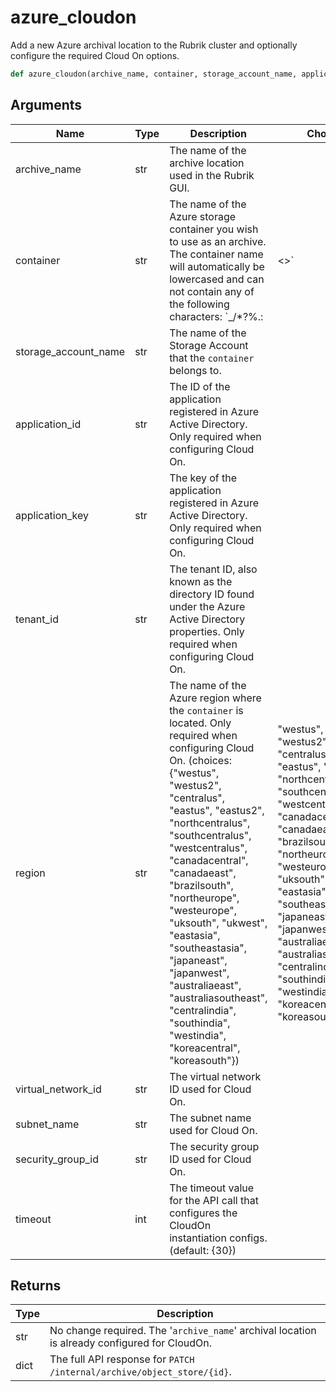 # azure_cloudon

Add a new Azure archival location to the Rubrik cluster and optionally configure the required Cloud On options.
```py
def azure_cloudon(archive_name, container, storage_account_name, application_id, application_key, tenant_id, region, virtual_network_id, subnet_name, security_group_id, timeout=30)
```

## Arguments
| Name        | Type | Description                                                                 | Choices |
|-------------|------|-----------------------------------------------------------------------------|---------|
| archive_name  | str  | The name of the archive location used in the Rubrik GUI. |         |
| container  | str  | The name of the Azure storage container you wish to use as an archive. The container name will automatically be lowercased and can not contain any of the following characters: `_\/*?%.:|<>` |         |
| storage_account_name  | str  | The name of the Storage Account that the `container` belongs to. |         |
| application_id  | str  | The ID of the application registered in Azure Active Directory. Only required when configuring Cloud On. |         |
| application_key  | str  | The key of the application registered in Azure Active Directory. Only required when configuring Cloud On. |         |
| tenant_id  | str  | The tenant ID, also known as the directory ID found under the Azure Active Directory properties. Only required when configuring Cloud On. |         |
| region  | str  | The name of the Azure region where the `container` is located. Only required when configuring Cloud On. (choices: {"westus", "westus2", "centralus", "eastus", "eastus2", "northcentralus", "southcentralus", "westcentralus", "canadacentral", "canadaeast", "brazilsouth", "northeurope", "westeurope", "uksouth", "ukwest", "eastasia", "southeastasia", "japaneast", "japanwest", "australiaeast", "australiasoutheast", "centralindia", "southindia", "westindia", "koreacentral", "koreasouth"}) |    "westus", "westus2", "centralus", "eastus", "eastus2", "northcentralus", "southcentralus", "westcentralus", "canadacentral", "canadaeast", "brazilsouth", "northeurope", "westeurope", "uksouth", "ukwest", "eastasia", "southeastasia", "japaneast", "japanwest", "australiaeast", "australiasoutheast", "centralindia", "southindia", "westindia", "koreacentral", "koreasouth"     |
| virtual_network_id  | str  | The virtual network ID used for Cloud On. |         |
| subnet_name  | str  | The subnet name used for Cloud On. |         |
| security_group_id  | str  | The security group ID used for Cloud On. |         |
| timeout  | int  | The timeout value for the API call that configures the CloudOn instantiation configs. (default: {30}) |         |

## Returns
| Type | Description                                                                                   |
|------|-----------------------------------------------------------------------------------------------|
| str  | No change required. The '`archive_name`' archival location is already configured for CloudOn. |
| dict  | The full API response for `PATCH /internal/archive/object_store/{id}`. |
